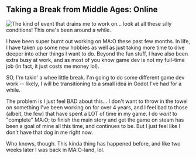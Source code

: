 ## Taking a Break from Middle Ages: Online

![The kind of event that drains me to work on... look at all these silly conditions! This one's been around a while.](/posts/9.18.2025/editor_work.png)

I have been super burnt out working on MA:O these past few months. In life, I have taken up some new hobbies as well as just taking more time to dive deeper into other things I want to do. Beyond the fun stuff, I have also been extra busy at work, and as most of you know game dev is not my full-time job (in fact, it just costs me money lol).

SO, I'm takin' a whee little break. I'm going to do some different game dev work -- likely, I will be transitioning to a small idea in Godot I've had for a while.

The problem is I just feel BAD about this... I don't want to throw in the towel on something I've been working on for over 4 years, and I feel bad to those (albeit, the few) that have spent a LOT of time in my game. I do _want_ to "complete" MA:O; to finish the main story and get the game on steam has been a goal of mine all this time, and continues to be. But I just feel like I don't have that dog in me right now.

Who knows, though. This kinda thing has happened before, and like two weeks later I was back in MA:O-land, lol.
